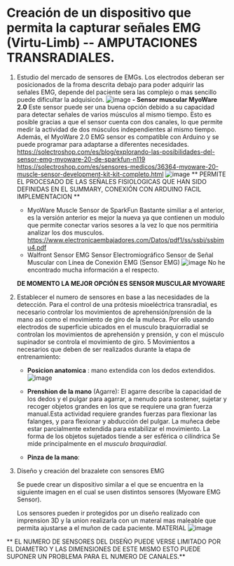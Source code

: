 # Creación de un dispositivo que permita la capturar señales EMG (Virtu-Limb) -- AMPUTACIONES TRANSRADIALES.
1. Estudio del mercado de sensores de EMGs.
     Los electrodos deberan ser posicionados de la froma descrita debajo para poder adquirir las señales EMG, depende del paciente sera las complejo o mas sencillo puede dificultar la adquisicón.
     ![image](https://github.com/anlmgp/TFM-Robotica/assets/46930450/f38c17aa-17d6-4ad2-8a8f-05ece52e272b)
     **- Sensor muscular MyoWare 2.0**
       Este sensor puede ser una buena opción debido a su capacidad para detectar señales de varios músculos al mismo tiempo. Esto es posible gracias a que el sensor cuenta con dos canales, lo que permite medir 
       la  actividad de dos músculos independientes al mismo tiempo. Además, el MyoWare 2.0 EMG sensor es compatible con Arduino y se puede programar para adaptarse a diferentes necesidades.
       https://solectroshop.com/es/blog/explorando-las-posibilidades-del-sensor-emg-myoware-20-de-sparkfun-n119
       https://solectroshop.com/es/sensores-medicos/36364-myoware-20-muscle-sensor-development-kit-kit-completo.html
       ![image](https://github.com/anlmgp/TFM-Robotica/assets/46930450/447acd4a-5d76-4bf3-9133-2228ff083a57)
      ** PERMITE EL PROCESADO DE LAS SEÑALES FISIOLOGICAS QUE HAN SIDO DEFINIDAS EN EL SUMMARY, CONEXIÓN CON ARDUINO FACIL IMPLEMENTACION ** 
     -  MyoWare Muscle Sensor de SparkFun
        Bastante similiar a el anterior, es la versión anterior es mejor la nueva ya que contienen un modulo que permite conectar varios sesores a la vez lo que nos permitiria analizar los dos musculos.
        https://www.electronicaembajadores.com/Datos/pdf1/ss/ssbi/ssbimu4.pdf
     - Walfront Sensor EMG Sensor Electromiográfico Sensor de Señal Muscular con Línea de Conexión EMG (Sensor EMG)
       ![image](https://github.com/anlmgp/TFM-Robotica/assets/46930450/132891cc-a3bb-4971-8439-781fa7506cea)
        No he encontrado mucha información a el respecto.

     **DE MOMENTO LA MEJOR OPCIÓN ES SENSOR MUSCULAR MYOWARE**
     
2. Establecer el numero de sensores en base a las necesidades de la detección.
   Para el control de una  prótesis mioeléctrica transradial, es necesario controlar los movimientos de aprehensión/prensión de la mano asi como el movimiento de giro de la muñeca. Por ello usando electrodos de     superficie ubicados en el musculo braquiorradial se controlan los movimientos de aprehensión y prensión, y con el músculo supinador se controla el movimiento de giro.
   5 Movimientos a necesarios que deben de ser realizados durante la etapa de entrenamiento:
   - **Posicion anatomica** : mano extendida con los dedos extendidos.
     ![image](https://github.com/anlmgp/TFM-Robotica/assets/46930450/86394000-b43b-4bfa-b5b6-bccfdfa77e74)
   - **Prenshion de la mano** (Agarre): El agarre describe la capacidad de los dedos y el pulgar para agarrar, a menudo para sostener, sujetar y recoger objetos grandes en los que se requiere una gran fuerza          manual.Esta actividad requiere grandes fuerzas para flexionar las falanges, y para flexionar y abducción del pulgar. La muñeca debe estar parcialmente extendida para estabilizar el movimiento. La
     forma de los objetos sujetados tiende a ser esférica o cilíndrica Se mide principalmente en el *musculo braquiradial*.
     
   - **Pinza de la mano**: 
4. Diseño y creación del brazalete con sensores EMG
   
   Se puede crear un dispositivo similar a el que se encuentra en la siguiente imagen en el cual se usen distintos sensores (Myoware EMG Sensor).

   Los sensores pueden ir protegidos por un diseño realizado con imprension 3D y la union realizarla con un materal mas maleable que permita ajustarse a el muñon de cada paciente.
   MATERIAL
  ![image](https://github.com/anlmgp/TFM-Robotica/assets/46930450/44bc0fb1-af6d-4684-a56d-2941bc7bf66b)

 ** EL NUMERO DE SENSORES DEL DISEÑO PUEDE VERSE LIMITADO POR EL DIAMETRO Y LAS DIMENSIONES DE ESTE MISMO ESTO PUEDE SUPONER UN PROBLEMA PARA EL NUMERO DE CANALES.**


